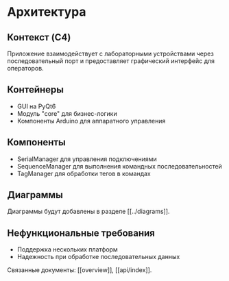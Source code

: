 # Архитектура

## Контекст (C4)
Приложение взаимодействует с лабораторными устройствами через последовательный порт и предоставляет графический интерфейс для операторов.

## Контейнеры
- GUI на PyQt6
- Модуль "core" для бизнес-логики
- Компоненты Arduino для аппаратного управления

## Компоненты
- SerialManager для управления подключениями
- SequenceManager для выполнения командных последовательностей
- TagManager для обработки тегов в командах

## Диаграммы
Диаграммы будут добавлены в разделе [[../diagrams]].

## Нефункциональные требования
- Поддержка нескольких платформ
- Надежность при обработке последовательных данных

Связанные документы: [[overview]], [[api/index]].
